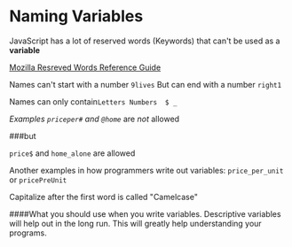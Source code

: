 # Naming Variables 

JavaScript has a lot of reserved words (Keywords) that can't be used as a **variable**

[Mozilla Resreved Words Reference Guide](https://developer.mozilla.org/en-US/docs/Web/JavaScript/Reference/Lexical_grammar#Keywords)

Names can't start with a number
`9lives`
But can end with a number
`right1`


Names can only contain`Letters Numbers  $ _`

*Examples `priceper#` and `@home`* are _not_ allowed

###but

`price$` and `home_alone` are allowed

Another examples in how programmers write out variables:
`price_per_unit` or `pricePreUnit`

Capitalize after the first word is called "Camelcase"

####What you should use when you write variables.
Descriptive variables will help out in the long run. This will greatly help understanding your programs. 

